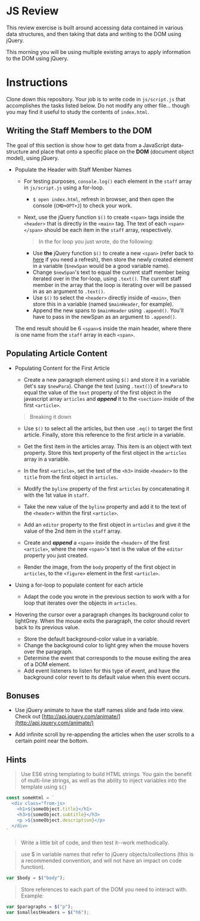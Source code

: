 # JS Review

This review exercise is built around accessing data contained in various data structures, and then taking that data and writing to the DOM using jQuery.

This morning you will be using multiple existing arrays to apply information to the DOM using jQuery. 

# Instructions

Clone down this repository. Your job is to write code in `js/script.js` that accomplishes the tasks listed below. Do not modify any other file... though you may find it useful to study the contents of `index.html`.

## Writing the Staff Members to the DOM

The goal of this section is show how to get data from a JavaScript data-structure and place that onto a specific place on the **DOM** (document object model), using jQuery.

- Populate the Header with Staff Member Names
  - For testing purposes, `console.log()` each element in the `staff` array in `js/script.js` using a for-loop.
    - `$ open index.html`, refresh in browser, and then open the console (`CMD+OPT+J`) to check your work.
  - Next, use the jQuery function `$()` to create `<span>` tags inside the `<header>` that is directly in the `<main>` tag. The text of each `<span></span>` should be each item in the `staff` array, respectively.
    > In the for loop you just wrote, do the following:

    - Use **the** jQuery function `$()` to create a new `<span>` (refer back to [here](https://git.generalassemb.ly/atl-wdi/wdi-curriculum/blob/master/instructor_notes/jQuery/intro-to-jQuery.md#appending-a-dom-element-to-a-web-page) if you need a refresh), then store the newly created element in a variable (`$newSpan` would be a good variable name).
    - Change `$newSpan`'s text to equal the current staff member being iterated over in the for-loop, using `.text()`. The current staff member in the array that the loop is iterating over will be passed in as an argument to `.text()`.
    - Use `$()` to select the `<header>` directly inside of `<main>`, then store this in a variable (named `$mainHeader`, for example).
    - Append the new spans to `$mainHeader` using `.append()`. You'll have to pass in the newSpan as an argument to `.append()`.

  The end result should be 6 `<span>`s inside the main header, where there is one name from the `staff` array in each `<span>`.


## Populating Article Content

- Populating Content for the First Article
  - Create a new paragraph element using `$()` and store it in a variable (let's say `$newPara`). Change the text (using `.text()`) of `$newPara` to equal the value of the `text` property of the first object in the javascript array `articles` and ***append*** it to the `<section>` inside of the first `<article>`.
  > Breaking it down

    - Use `$()` to select all the articles, but then use `.eq()` to target the first article. Finally, store this reference to the first article in a variable.
    - Get the first item in the articles array. This item is an object with text property. Store this text property of the first object in the `articles` array in a variable.

  - In the first `<article>`, set the text of the `<h3>` inside `<header>` to the `title` from the first object in `articles`.

  - Modify the `byline` property of the first `articles` by concatenating it with the 1st value in `staff`.

  - Take the new value of the `byline` property and add it to the text of the `<header>` within the first `<article>`.

  - Add an `editor` property to the first object in `articles` and give it the value of the 2nd item in the `staff` array.

  - Create and ***append*** a `<span>` inside the `<header>` of the first `<article>`, where the new `<span>`'s text is the value of the `editor` property you just created.

  - Render the image, from the `body` property of the first object in `articles`, to the `<figure>` element in the first `<article>`.

- Using a for-loop to populate content for each article

  - Adapt the code you wrote in the previous section to work with a for loop that iterates over the objects in `articles`.

- Hovering the cursor over a paragraph changes its background color to lightGrey. When the mouse exits the paragraph, the color should revert back to its previous value.
  - Store the default background-color value in a variable.
  - Change the background color to light grey when the mouse hovers over the paragraph.
  - Determine the event that corresponds to the mouse exiting the area of a DOM element.
  - Add event listeners to listen for this type of event, and have the background color revert to its default value when this event occurs.

## Bonuses

- Use jQuery animate to have the staff names slide and fade into view. Check out [http://api.jquery.com/animate/](http://api.jquery.com/animate/)

- Add infinite scroll by re-appending the articles when the user scrolls to a certain point near the bottom.

## Hints

> Use ES6 string templating to build HTML strings.  You gain the benefit of multi-line strings, as well as the ability to inject variables into the template using `${}`
```js
const someHtml = `
  <div class="from-js>
    <h1>${someObject.title}</h1>
    <h3>${someObject.subtitle}</h3>  
    <p >${someObject.description}</p>
  </div>
`
```

> Write a little bit of code, and then test it--work methodically.

> use $ in variable names that refer to jQuery objects/collections (this is a recommended convention, and will not have an impact on code function).

```js
var $body = $("body");
```

>  Store references to each part of the DOM you need to interact with. Example:

```js
var $paragraphs = $("p");
var $smallestHeaders = $("h6");   
```
